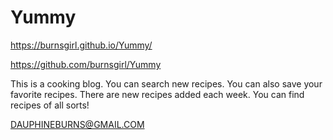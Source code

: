 # Yummy

https://burnsgirl.github.io/Yummy/

https://github.com/burnsgirl/Yummy

This is a cooking blog. You can search new recipes. You can also save your favorite recipes. There are new recipes added each week. You can find recipes of all sorts!

DAUPHINEBURNS@GMAIL.COM